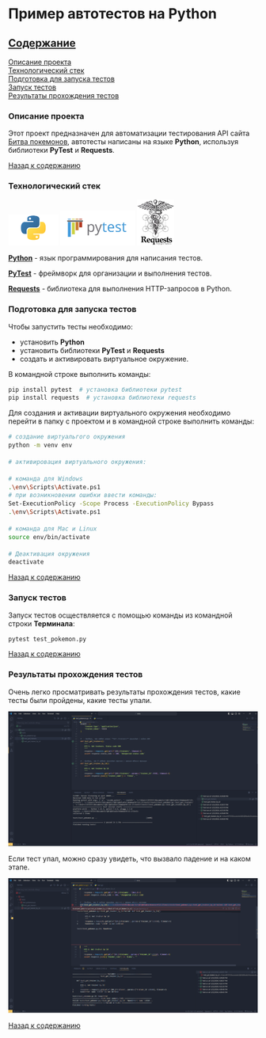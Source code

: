 # Пример автотестов на **Python**

## [Содержание](#Содержание)

[Описание проекта](#Описание-проекта)  
[Технологический стек](#Технологический-стек)   
[Подготовка для запуска тестов](Подготовка-для-запуска-тестов)  
[Запуск тестов](Запуск-тестов)  
[Результаты прохождения тестов](#Результаты-прохождения-тестов)

### Описание проекта

Этот проект предназначен для автоматизации тестирования API сайта [Битва покемонов](https://pokemonbattle.me/),
автотесты написаны на языке **Python**, используя библиотеки **PyTest**  и **Requests**.

[Назад к содержанию](#Содержание)

### Технологический стек
<p>
    <img width="20%" title="Python" src="media/python.png" alt="Python">
    <img width="30%" title="PyTest" src="media/pyTests.png" alt="PyTest">
    <img width="15%" title="Requests" src="media/requests.png" alt="Requests">
</p>  

**[Python](https://www.python.org/)** - язык программирования для написания тестов.  

**[PyTest](https://docs.pytest.org/en/7.4.x/)** - фреймворк для организации и выполнения тестов.  

**[Requests](https://requests.readthedocs.io/en/latest/)** - библиотека для выполнения HTTP-запросов в Python.

### Подготовка для запуска тестов
Чтобы запустить тесты необходимо:
- установить **Python**
- установить библиотеки **PyTest** и **Requests**
- создать и активировать виртуальное окружение.

В командной строке выполнить команды:
```Bash
pip install pytest  # установка библиотеки pytest
pip install requests  # установка библиотеки requests
```
Для создания и активации виртуального окружения необходимо перейти в папку с проектом и в командной строке выполнить команды:
```Bash
# создание виртуальгого окружения
python -m venv env

# активировация виртуального окружения: 

# команда для Windows
.\env\Scripts\Activate.ps1 
# при возникновении ошибки ввести команды:
Set-ExecutionPolicy -Scope Process -ExecutionPolicy Bypass
.\env\Scripts\Activate.ps1

# команда для Mac и Linux
source env/bin/activate    

# Деактивация окружения
deactivate
```
[Назад к содержанию](#Содержание)

### Запуск тестов
Запуск тестов осществляется с помощью команды из командной строки **Терминала**:
```bash 
pytest test_pokemon.py
```

[Назад к содержанию](#Содержание)

### Результаты прохождения тестов

Очень легко просматривать результаты прохождения тестов, какие тесты были пройдены, какие тесты упали.

<p>
    <img title="result tests" src="media/01.png" alt="result tests">
</p>
  
Если тест упал, можно сразу увидеть, что вызвало падение и на каком этапе.
<p>
    <img title="result tests" src="media/02.png" alt="result tests">
</p>

[Назад к содержанию](#Содержание)

